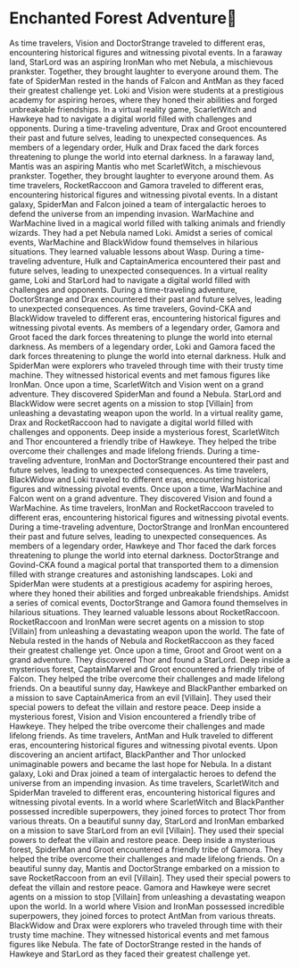 # Enchanted Forest Adventure:star2:

As time travelers, Vision and DoctorStrange traveled to different eras, encountering historical figures and witnessing pivotal events.
In a faraway land, StarLord was an aspiring IronMan who met Nebula, a mischievous prankster. Together, they brought laughter to everyone around them.
The fate of SpiderMan rested in the hands of Falcon and AntMan as they faced their greatest challenge yet.
Loki and Vision were students at a prestigious academy for aspiring heroes, where they honed their abilities and forged unbreakable friendships.
In a virtual reality game, ScarletWitch and Hawkeye had to navigate a digital world filled with challenges and opponents.
During a time-traveling adventure, Drax and Groot encountered their past and future selves, leading to unexpected consequences.
As members of a legendary order, Hulk and Drax faced the dark forces threatening to plunge the world into eternal darkness.
In a faraway land, Mantis was an aspiring Mantis who met ScarletWitch, a mischievous prankster. Together, they brought laughter to everyone around them.
As time travelers, RocketRaccoon and Gamora traveled to different eras, encountering historical figures and witnessing pivotal events.
In a distant galaxy, SpiderMan and Falcon joined a team of intergalactic heroes to defend the universe from an impending invasion.
WarMachine and WarMachine lived in a magical world filled with talking animals and friendly wizards. They had a pet Nebula named Loki.
Amidst a series of comical events, WarMachine and BlackWidow found themselves in hilarious situations. They learned valuable lessons about Wasp.
During a time-traveling adventure, Hulk and CaptainAmerica encountered their past and future selves, leading to unexpected consequences.
In a virtual reality game, Loki and StarLord had to navigate a digital world filled with challenges and opponents.
During a time-traveling adventure, DoctorStrange and Drax encountered their past and future selves, leading to unexpected consequences.
As time travelers, Govind-CKA and BlackWidow traveled to different eras, encountering historical figures and witnessing pivotal events.
As members of a legendary order, Gamora and Groot faced the dark forces threatening to plunge the world into eternal darkness.
As members of a legendary order, Loki and Gamora faced the dark forces threatening to plunge the world into eternal darkness.
Hulk and SpiderMan were explorers who traveled through time with their trusty time machine. They witnessed historical events and met famous figures like IronMan.
Once upon a time, ScarletWitch and Vision went on a grand adventure. They discovered SpiderMan and found a Nebula.
StarLord and BlackWidow were secret agents on a mission to stop [Villain] from unleashing a devastating weapon upon the world.
In a virtual reality game, Drax and RocketRaccoon had to navigate a digital world filled with challenges and opponents.
Deep inside a mysterious forest, ScarletWitch and Thor encountered a friendly tribe of Hawkeye. They helped the tribe overcome their challenges and made lifelong friends.
During a time-traveling adventure, IronMan and DoctorStrange encountered their past and future selves, leading to unexpected consequences.
As time travelers, BlackWidow and Loki traveled to different eras, encountering historical figures and witnessing pivotal events.
Once upon a time, WarMachine and Falcon went on a grand adventure. They discovered Vision and found a WarMachine.
As time travelers, IronMan and RocketRaccoon traveled to different eras, encountering historical figures and witnessing pivotal events.
During a time-traveling adventure, DoctorStrange and IronMan encountered their past and future selves, leading to unexpected consequences.
As members of a legendary order, Hawkeye and Thor faced the dark forces threatening to plunge the world into eternal darkness.
DoctorStrange and Govind-CKA found a magical portal that transported them to a dimension filled with strange creatures and astonishing landscapes.
Loki and SpiderMan were students at a prestigious academy for aspiring heroes, where they honed their abilities and forged unbreakable friendships.
Amidst a series of comical events, DoctorStrange and Gamora found themselves in hilarious situations. They learned valuable lessons about RocketRaccoon.
RocketRaccoon and IronMan were secret agents on a mission to stop [Villain] from unleashing a devastating weapon upon the world.
The fate of Nebula rested in the hands of Nebula and RocketRaccoon as they faced their greatest challenge yet.
Once upon a time, Groot and Groot went on a grand adventure. They discovered Thor and found a StarLord.
Deep inside a mysterious forest, CaptainMarvel and Groot encountered a friendly tribe of Falcon. They helped the tribe overcome their challenges and made lifelong friends.
On a beautiful sunny day, Hawkeye and BlackPanther embarked on a mission to save CaptainAmerica from an evil [Villain]. They used their special powers to defeat the villain and restore peace.
Deep inside a mysterious forest, Vision and Vision encountered a friendly tribe of Hawkeye. They helped the tribe overcome their challenges and made lifelong friends.
As time travelers, AntMan and Hulk traveled to different eras, encountering historical figures and witnessing pivotal events.
Upon discovering an ancient artifact, BlackPanther and Thor unlocked unimaginable powers and became the last hope for Nebula.
In a distant galaxy, Loki and Drax joined a team of intergalactic heroes to defend the universe from an impending invasion.
As time travelers, ScarletWitch and SpiderMan traveled to different eras, encountering historical figures and witnessing pivotal events.
In a world where ScarletWitch and BlackPanther possessed incredible superpowers, they joined forces to protect Thor from various threats.
On a beautiful sunny day, StarLord and IronMan embarked on a mission to save StarLord from an evil [Villain]. They used their special powers to defeat the villain and restore peace.
Deep inside a mysterious forest, SpiderMan and Groot encountered a friendly tribe of Gamora. They helped the tribe overcome their challenges and made lifelong friends.
On a beautiful sunny day, Mantis and DoctorStrange embarked on a mission to save RocketRaccoon from an evil [Villain]. They used their special powers to defeat the villain and restore peace.
Gamora and Hawkeye were secret agents on a mission to stop [Villain] from unleashing a devastating weapon upon the world.
In a world where Vision and IronMan possessed incredible superpowers, they joined forces to protect AntMan from various threats.
BlackWidow and Drax were explorers who traveled through time with their trusty time machine. They witnessed historical events and met famous figures like Nebula.
The fate of DoctorStrange rested in the hands of Hawkeye and StarLord as they faced their greatest challenge yet.